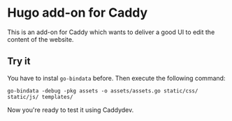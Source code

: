 # Hugo add-on for Caddy

This is an add-on for Caddy which wants to deliver a good UI to edit the content of the website.

## Try it

You have to instal ```go-bindata``` before. Then execute the following command:

```
go-bindata -debug -pkg assets -o assets/assets.go static/css/ static/js/ templates/
```

Now you're ready to test it using Caddydev.
